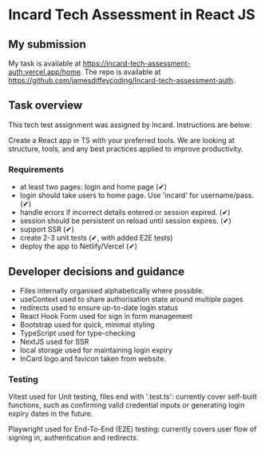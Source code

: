 # Incard Tech Assessment in React JS
## My submission

My task is available at https://incard-tech-assessment-auth.vercel.app/home.
The repo is available at https://github.com/jamesdiffeycoding/Incard-tech-assessment-auth.

## Task overview

This tech test assignment was assigned by Incard. Instructions are below:

Create a React app in TS with your preferred tools. We are looking at structure, tools, and any best practices applied to improve productivity.

### Requirements

- at least two pages: login and home page (✔)
- login should take users to home page. Use 'incard' for username/pass. (✔)
- handle errors if incorrect details entered or session expired. (✔)
- session should be persistent on reload until session expires. (✔)
- support SSR (✔)
- create 2-3 unit tests (✔, with added E2E tests)
- deploy the app to Netlify/Vercel (✔)

## Developer decisions and guidance

- Files internally organised alphabetically where possible.
- useContext used to share authorisation state around multiple pages
- redirects used to ensure up-to-date login status
- React Hook Form used for sign in form management
- Bootstrap used for quick, minimal styling
- TypeScript used for type-checking
- NextJS used for SSR
- local storage used for maintaining login expiry
- InCard logo and favicon taken from website.

### Testing

Vitest used for Unit testing, files end with '.test.ts': currently cover self-built functions, such as confirming valid credential inputs or generating login expiry dates in the future.

Playwright used for End-To-End (E2E) testing: currently covers user flow of signing in, authentication and redirects.
